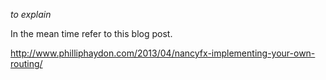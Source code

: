 *to explain*

In the mean time refer to this blog post.

<http://www.philliphaydon.com/2013/04/nancyfx-implementing-your-own-routing/>

